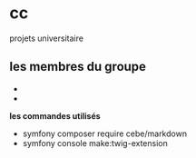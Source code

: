 # cc

projets universitaire 

**les membres du groupe**
-
-
-
 **les commandes utilisés**
- symfony composer require cebe/markdown
- symfony console make:twig-extension
